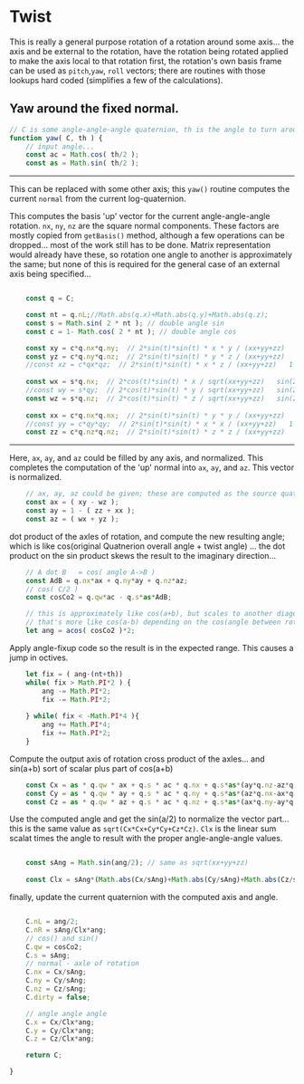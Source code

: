 
# Twist

This is really a general purpose rotation of a rotation around some axis...
the axis and be external to the rotation, have the rotation being rotated applied 
to make the axis local to that rotation first, the rotation's own basis frame can
be used as `pitch`,`yaw`, `roll` vectors; there are routines with those lookups
hard coded (simplifies a few of the calculations).


## Yaw around the fixed normal.


```js
// C is some angle-angle-angle quaternion, th is the angle to turn around it's normal(up)...
function yaw( C, th ) {
	// input angle...
	const ac = Math.cos( th/2 );
	const as = Math.sin( th/2 );
```

---

This can be replaced with some other axis; this `yaw()` routine computes the current `normal` from
the current log-quaternion.

This computes the basis 'up' vector for the current angle-angle-angle rotation.  `nx`, `ny`, `nz` are
the square normal components. These factors are mostly copied from `getBasis()` method, although
a few operations can be dropped... most of the work still has to be done.  Matrix representation
would already have these, so rotation one angle to another is approximately the same; but none of this
is required for the general case of an external axis being specified...

```js

	const q = C;

	const nt = q.nL;//Math.abs(q.x)+Math.abs(q.y)+Math.abs(q.z);
	const s = Math.sin( 2 * nt ); // double angle sin
	const c = 1- Math.cos( 2 * nt ); // double angle cos

	const xy = c*q.nx*q.ny;  // 2*sin(t)*sin(t) * x * y / (xx+yy+zz)   1 - cos(2t)
	const yz = c*q.ny*q.nz;  // 2*sin(t)*sin(t) * y * z / (xx+yy+zz)   1 - cos(2t)
	//const xz = c*qx*qz;  // 2*sin(t)*sin(t) * x * z / (xx+yy+zz)   1 - cos(2t)
	                          
	const wx = s*q.nx;  // 2*cos(t)*sin(t) * x / sqrt(xx+yy+zz)   sin(2t)
	//const wy = s*qy;  // 2*cos(t)*sin(t) * y / sqrt(xx+yy+zz)   sin(2t)
	const wz = s*q.nz;  // 2*cos(t)*sin(t) * z / sqrt(xx+yy+zz)   sin(2t)
	                          
	const xx = c*q.nx*q.nx;  // 2*sin(t)*sin(t) * y * y / (xx+yy+zz)   1 - cos(2t)
	//const yy = c*qy*qy;  // 2*sin(t)*sin(t) * x * x / (xx+yy+zz)   1 - cos(2t)
	const zz = c*q.nz*q.nz;  // 2*sin(t)*sin(t) * z * z / (xx+yy+zz)   1 - cos(2t)

```

---

Here, `ax`, `ay`, and `az` could be filled by any axis, and normalized.
This completes the computation of the 'up' normal into `ax`, `ay`, and `az`.  This vector is normalized.

```js
	// ax, ay, az could be given; these are computed as the source quaternion normal
	const ax = ( xy - wz );
	const ay = 1 - ( zz + xx );
	const az = ( wx + yz );
```

dot product of the axles of rotation, and compute the new resulting angle; which is like
cos(original Quatnerion overall angle + twist angle) ... the dot product on the sin product
skews the result to the imaginary direction... 

```js
	// A dot B   = cos( angle A->B )
	const AdB = q.nx*ax + q.ny*ay + q.nz*az;
	// cos( C/2 ) 
	const cosCo2 = q.qw*ac - q.s*as*AdB;

	// this is approximately like cos(a+b), but scales to another diagonal
	// that's more like cos(a-b) depending on the cos(angle between rotation axles)
	let ang = acos( cosCo2 )*2;

```

Apply angle-fixup code so the result is in the expected range.
This causes a jump in octives.

```js
	let fix = ( ang-(nt+th))
	while( fix > Math.PI*2 ) {
		ang -= Math.PI*2;
		fix -= Math.PI*2;
	
	} while( fix < -Math.PI*4 ){
		ang += Math.PI*4;
		fix += Math.PI*2;
	}
```


Compute the output axis of rotation cross product of the axles... and sin(a+b) sort of scalar 
plus part of cos(a+b)



```js
	const Cx = as * q.qw * ax + q.s * ac * q.nx + q.s*as*(ay*q.nz-az*q.ny);
	const Cy = as * q.qw * ay + q.s * ac * q.ny + q.s*as*(az*q.nx-ax*q.nz);
	const Cz = as * q.qw * az + q.s * ac * q.nz + q.s*as*(ax*q.ny-ay*q.nx);
```



Use the computed angle and get the sin(a/2) to normalize the vector part...
this is the same value as `sqrt(Cx*Cx+Cy*Cy+Cz*Cz)`.  `Clx` is the linear
sum scalat times the angle to result with the proper angle-angle-angle values.

```js

	const sAng = Math.sin(ang/2); // same as sqrt(xx+yy+zz)
	
	const Clx = sAng*(Math.abs(Cx/sAng)+Math.abs(Cy/sAng)+Math.abs(Cz/sAng));
```


finally, update the current quaternion with the computed axis and angle.

```js

	C.nL = ang/2;
	C.nR = sAng/Clx*ang;
	// cos() and sin()
	C.qw = cosCo2;
	C.s = sAng;
	// normal - axle of rotation
	C.nx = Cx/sAng;
	C.ny = Cy/sAng;
	C.nz = Cz/sAng;
	C.dirty = false;

	// angle angle angle
	C.x = Cx/Clx*ang;
	C.y = Cy/Clx*ang;
	C.z = Cz/Clx*ang;

	return C;

}
```
